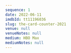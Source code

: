 ```yaml
---
sequence: 1
date: 2022-06-11
imdbId: tt11196036
slug: the-card-counter-2021
venue: null
venueNotes: null
medium: HBO Max
mediumNotes: null
---
```


